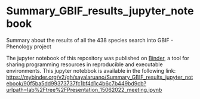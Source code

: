# Summary_GBIF_results_jupyter_notebook
Summary about the results of all the 438 species search into GBIF - Phenology project 

The jupyter notebook of this repository was published on [Binder](https://mybinder.org/), a tool for sharing programming resources in reproducible and executable environments. This jupyter notebbok is available in the following link: https://mybinder.org/v2/gh/sayalaruano/Summary_GBIF_results_jupyter_notebook/90f5ba5dd99373737fc1bf4d1c4b6c7b449bd9cb?urlpath=lab%2Ftree%2FPresentation_15062022_meeting.ipynb
